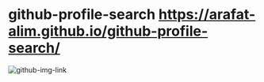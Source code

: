 # github-profile-search https://arafat-alim.github.io/github-profile-search/

![github-img-link](https://res.cloudinary.com/cocoder/image/upload/v1740478000/Projects/small_projects/github_profile_Search_v8ivgc.png)
